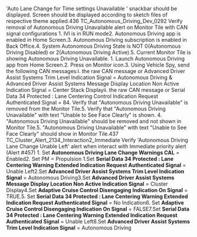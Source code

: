 'Auto Lane Change for Time settings Unavailable ' snackbar should be displayed. Screen should be displayed according to sketch files of respective theme applied.436 TC_Autonomous_Driving_Dev_0292 Verify removal of Autonomous Driving Unavailable alert on Monitor Tile with CAN signal configurations 1. IVI is in RUN mode2. Autonomous Driving app is enabled in Home Screen.3. Autonomous Driving subscription is enabled in Back Office.4. System Autonomous Driving State is NOT 0(Autonomous Driving Disabled) or 2(Autonomous Driving Active).5. Current Monitor Tile is showing Autonomous Driving Unavailable. 1. Launch Autonomous Driving app from Home Screen.2. Press on Monitor icon.3. Using Vehicle Spy, send the following CAN messages:i. the raw CAN message or Advanced Driver Assist Systems Trim Level Indication Signal = Autonomous Driving & Advanced Driver Assist Systems Message Display Location Non Active Indication Signal = Center Stack Displayii. the raw CAN message or Serial Data 34 Protected : Lane Centering Control Indication Request Authenticated Signal = 84. Verify that "Autonomous Driving Unavailable" is removed from the Monitor Tile.5. Verify that "Autonomous Driving Unavailable" with text "Unable to See Face Clearly" is shown. 4. "Autonomous Driving Unavailable" should be removed and not shown in Monitor Tile.5. "Autonomous Driving Unavailable" with text "Unable to See Face Clearly" should show in Monitor Tile.437 TC_Cluster_Alert_2134_Interaction2_Immediate Verify 'Autonomous Driving Lane Change Unable Left' alert when interact with Immediate priority alert (Alert #457) 1. Set **Autonomous Driving Lane Change Warnings CAL** = Enabled2. Set PM = Propulsion 1.Set **Serial Data 34 Protected : Lane Centering Warning Extended Indication Request Authenticated Signal** = Unable Left2.Set **Advanced Driver Assist Systems Trim Level Indication Signal** = Autonomous Driving3.Set **Advanced Driver Assist Systems Message Display Location Non Active Indication Signal** = Cluster Display4.Set **Adaptive Cruise Control Disengaging Indication On Signal** = TRUE.5. Set **Serial Data 34 Protected : Lane Centering Warning Extended Indication Request Authenticated Signal** = No Indication6. Set **Adaptive Cruise Control Disengaging Indication On Signal** = FALSE7.Set **Serial Data 34 Protected : Lane Centering Warning Extended Indication Request Authenticated Signal** = Unable Left8.Set **Advanced Driver Assist Systems Trim Level Indication Signal** = Autonomous Driving